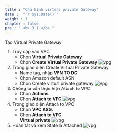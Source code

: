 ```yaml
---
title : "Cấu hình virteal private Gateway"
date :  "`r Sys.Date()`" 
weight : 1
chapter : false
pre : " <b> 3.1 </b> "
---
```


Tạo Virtual Private Gateway
1.	Truy cập vào VPC
    + Chọn **Virtual Private Gateway**
    + Chọn **Create Virtual Private Gateway**
![vpg](/images/3.connect/Virtual%20private%20GW.png)
2.	Trong giao diện Create Virtual Private Gateway
    + Name tag, nhập **VPN TO DC**
    + Chọn Amazon default ASN
    + Chọn Create virtual private gateway
![vpg](/images/3.connect/Virtual%20private%20GW2.png)
3. Chúng ta cần thực hiện Attach to VPC
    + Chọn **Actions**
    + Chọn **Attach to VPC**
![vpg](/images/3.connect/Virtual%20private%20GW3.png)
4. Trong giao diện Attach to VPC
    + Chọn **VPC ASG.**
    + Chọn **Attach to VPC**\
**Virtual private**
![vpg](/images/3.connect/Virtual%20private%20GW4.png)
5.	Hoàn tất và xem State là Attached
![vpg](/images/3.connect/Virtual%20private%20GW5.png)